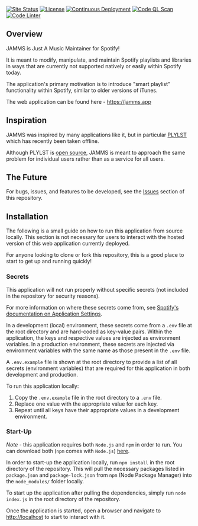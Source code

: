 <!-- Badges -->
[![Site Status](https://img.shields.io/website?label=Website&down_color=critical&down_message=offline&up_color=success&up_message=online&url=https%3A%2F%2Fjamms.app)](https://jamms.app)
[![License](https://img.shields.io/github/license/iansantagata/jamms?label=License&color=success)](LICENSE)
[![Continuous Deployment](https://github.com/iansantagata/jamms/actions/workflows/continuous-deployment.yml/badge.svg)](https://github.com/iansantagata/jamms/actions/workflows/continuous-deployment.yml)
[![Code QL Scan](https://github.com/iansantagata/jamms/actions/workflows/codeql-analysis.yml/badge.svg)](https://github.com/iansantagata/jamms/actions/workflows/codeql-analysis.yml)
[![Code Linter](https://github.com/iansantagata/jamms/actions/workflows/linter.yml/badge.svg)](https://github.com/iansantagata/jamms/actions/workflows/linter.yml)

## Overview

JAMMS is Just A Music Maintainer for Spotify!

It is meant to modify, manipulate, and maintain Spotify playlists and libraries in ways that are currently not supported natively or easily within Spotify today.

The application's primary motivation is to introduce "smart playlist" functionality within Spotify, similar to older versions of iTunes.

The web application can be found here - https://jamms.app

## Inspiration

JAMMS was inspired by many applications like it, but in particular [PLYLST](https://plylst.app/) which has recently been taken offline.

Although PLYLST is [open source](https://github.com/Shpigford/plylst), JAMMS is meant to approach the same problem for individual users rather than as a service for all users.

## The Future

For bugs, issues, and features to be developed, see the [Issues](https://github.com/iansantagata/jamms/issues) section of this repository.

## Installation

The following is a small guide on how to run this application from source locally. This section is not necessary for users to interact with the hosted version of this web application currently deployed.

For anyone looking to clone or fork this repository, this is a good place to start to get up and running quickly!

### Secrets

This application will not run properly without specific secrets (not included in the repository for security reasons).

For more information on where these secrets come from, see [Spotify's documentation on Application Settings](https://developer.spotify.com/documentation/general/guides/app-settings/).

In a development (local) environment, these secrets come from a `.env` file at the root directory and are hard-coded as key-value pairs.  Within the application, the keys and respective values are injected as environment variables.  In a production environment, these secrets are injected via environment variables with the same name as those present in the `.env` file.

A `.env.example` file is shown at the root directory to provide a list of all secrets (environment variables) that are required for this application in both development and production.

To run this application locally:

1. Copy the `.env.example` file in the root directory to a `.env` file.
2. Replace one value with the appropriate value for each key.
3. Repeat until all keys have their appropriate values in a development environment.

### Start-Up

*Note* - this application requires both `Node.js` and `npm` in order to run.  You can download both (`npm` comes with `Node.js`) [here](https://nodejs.org).

In order to start-up the application locally, run `npm install` in the root directory of the repository.  This will pull the necessary packages listed in `package.json` and `package-lock.json` from `npm` (Node Package Manager) into the `node_modules/` folder locally.

To start up the application after pulling the dependencies, simply run `node index.js` in the root directory of the repository.

Once the application is started, open a browser and navigate to [http://localhost](http://localhost) to start to interact with it.
